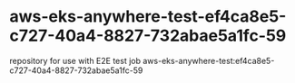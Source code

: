 # aws-eks-anywhere-test-ef4ca8e5-c727-40a4-8827-732abae5a1fc-59
repository for use with E2E test job aws-eks-anywhere-test:ef4ca8e5-c727-40a4-8827-732abae5a1fc-59
